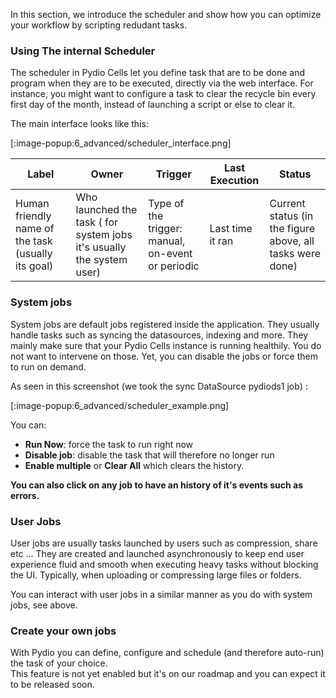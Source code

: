 In this section, we introduce the scheduler and show how you can optimize your workflow by scripting redudant tasks.

### Using The internal Scheduler

The scheduler in Pydio Cells let you define task that are to be done and program when they are to be executed, directly via the web interface.
For instance, you might want to configure a task to clear the recycle bin every first day of the month, instead of launching a script or else to clear it.

The main interface looks like this:

[:image-popup:6_advanced/scheduler_interface.png]

| Label                                              | Owner                                                                 | Trigger                                           | Last Execution   | Status                                                    |
| -------------------------------------------------- | --------------------------------------------------------------------- | ------------------------------------------------- | ---------------- | --------------------------------------------------------- |
| Human friendly name of the task (usually its goal) | Who launched the task ( for system jobs it's usually the system user) | Type of the trigger: manual, on-event or periodic | Last time it ran | Current status (in the figure above, all tasks were done) |

### System jobs

System jobs are default jobs registered inside the application. They usually handle tasks such as syncing the datasources, indexing and more.
They mainly make sure that your Pydio Cells instance is running healthily. You do not want to intervene on those. Yet, you can disable the jobs or force them to run on demand.

As seen in this screenshot (we took the sync DataSource pydiods1 job) :

[:image-popup:6_advanced/scheduler_example.png]

You can:

- **Run Now**: force the task to run right now
- **Disable job**: disable the task that will therefore no longer run
- **Enable multiple** or **Clear All** which clears the history.

**You can also click on any job to have an history of it's events such as errors.**

### User Jobs

User jobs are usually tasks launched by users such as compression, share etc ...
They are created and launched asynchronously to keep end user experience fluid and smooth when executing heavy tasks without blocking the UI. Typically, when uploading or compressing large files or folders.

You can interact with user jobs in a similar manner as you do with system jobs, see above.

### Create your own jobs

With Pydio you can define, configure and schedule (and therefore auto-run) the task of your choice.  
This feature is not yet enabled but it's on our roadmap and you can expect it to be released soon.
